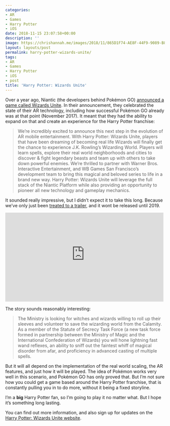 ```yaml
---
categories:
- AR
- Games
- Harry Potter
- iOS
date: 2018-11-15 23:07:58+00:00
description: ''
image: https://chrishannah.me/images/2018/11/865D1F74-AE8F-44F9-9089-B84026E81161.png
layout: layouts/post
permalink: harry-potter-wizards-unite/
tags:
- AR
- Games
- Harry Potter
- iOS
- post
title: 'Harry Potter: Wizards Unite'
---
```


<p>Over a year ago, Niantic (the developers behind Pokémon GO) <a href="https://nianticlabs.com/blog/wizardsunite/">announced a game called Wizards Unite</a>. In their announcement, they celebrated the state of their AR technology, including how successful Pokémon GO already was at that point (November 2017). It meant that they had the ability to expand on that and create an experience for the Harry Potter franchise:</p>
<blockquote>
<p>We&#8217;re incredibly excited to announce this next step in the evolution of AR mobile entertainment. With Harry Potter: Wizards Unite, players that have been dreaming of becoming real life Wizards will finally get the chance to experience J.K. Rowling’s Wizarding World. Players will learn spells, explore their real world neighborhoods and cities to discover &amp; fight legendary beasts and team up with others to take down powerful enemies. We&#8217;re thrilled to partner with Warner Bros. Interactive Entertainment, and WB Games San Francisco’s development team to bring this magical and beloved series to life in a brand new way. Harry Potter: Wizards Unite will leverage the full stack of the Niantic Platform while also providing an opportunity to pioneer all new technology and gameplay mechanics.</p>
</blockquote>
<p>It sounded really impressive, but I didn’t expect it to take this long. Because we’ve only just been <a href="https://www.youtube.com/watch?v=gzQDoPUcvmE">treated to a trailer</a>, and it wont be released until 2019.</p>
<p><iframe width="500" height="281" src="https://www.youtube-nocookie.com/embed/gzQDoPUcvmE?feature=oembed" frameborder="0" allow="accelerometer; autoplay; encrypted-media; gyroscope; picture-in-picture" allowfullscreen></iframe></p>
<p>The story sounds reasonably interesting:</p>
<blockquote>
<p>The Ministry is looking for witches and wizards willing to roll up their sleeves and volunteer to save the wizarding world from the Calamity. As a member of the Statute of Secrecy Task Force (a new task force formed in partnership between the Ministry of Magic and the International Confederation of Wizards) you will hone lightning fast wand reflexes, an ability to sniff out the faintest whiff of magical disorder from afar, and proficiency in advanced casting of multiple spells.</p>
</blockquote>
<p>But it will all depend on the implementation of the real world scaling, the AR features, and just how it will be played. The idea of Pokémon works very well in this scenario, and Pokémon GO has only proved that. But I’m not sure how you could get a game based around the Harry Potter franchise, that is constantly pulling you in to do more, without it being a fixed storyline.</p>
<p>I’m a <strong>big</strong> Harry Potter fan, so I’m going to play it no matter what. But I hope it’s something long lasting.</p>
<p>You can find out more information, and also sign up for updates on the <a href="https://harrypotterwizardsunite.com/">Harry Potter: Wizards Unite website</a>.</p>
